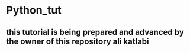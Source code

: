 # Python_tut

## this tutorial is being prepared and advanced by the owner of this repository ali katlabi
